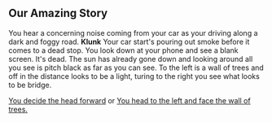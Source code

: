 ## Our Amazing Story

You hear a concerning noise coming from your car as your driving along a dark and foggy road. **Klunk** Your car start's pouring out smoke before it comes to a dead stop. You look down at your phone and see a blank screen. It's dead. The sun has already gone down and looking around all you see is pitch black as far as you can see. To the left is a wall of trees and off in the distance looks to be a light, turing to the right you see what looks to be bridge.   


[You decide the head forward](./head_forward.md)
or
[You head to the left and face the wall of trees.](head_to_the_left.md)